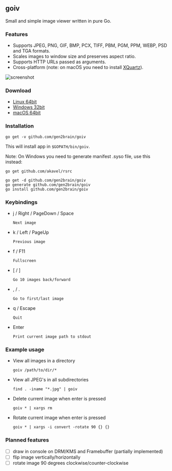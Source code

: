 ## goiv

Small and simple image viewer written in pure Go.


### Features

* Supports JPEG, PNG, GIF, BMP, PCX, TIFF, PBM, PGM, PPM, WEBP, PSD and TGA formats.
* Scales images to window size and preserves aspect ratio.
* Supports HTTP URLs passed as arguments.
* Cross-platform (note: on macOS you need to install [XQuartz](https://www.xquartz.org/)).

![screenshot](goo.gl/1Qgqwm)


### Download

 - [Linux 64bit](https://github.com/gen2brain/goiv/releases/download/1.0/goiv-1.0-linux-64bit.tar.gz)
 - [Windows 32bit](https://github.com/gen2brain/goiv/releases/download/1.0/goiv-1.0-windows-32bit.zip)
 - [macOS 64bit](https://github.com/gen2brain/goiv/releases/download/1.0/goiv-1.0-darwin-64bit.zip)


### Installation

    go get -v github.com/gen2brain/goiv


This will install app in `$GOPATH/bin/goiv`.

Note: On Windows you need to generate manifest .syso file, use this instead:

    go get github.com/akavel/rsrc
    
    go get -d github.com/gen2brain/goiv
    go generate github.com/gen2brain/goiv
    go install github.com/gen2brain/goiv


### Keybindings

* j / Right / PageDown / Space

    `Next image`

* k / Left / PageUp

    `Previous image`

* f / F11

    `Fullscreen`

* [ / ]

    `Go 10 images back/forward`

* , / .

    `Go to first/last image`

* q / Escape

    `Quit`

* Enter

    `Print current image path to stdout`


### Example usage

* View all images in a directory

    `goiv /path/to/dir/*`

* View all JPEG's in all subdirectories

    `find . -iname "*.jpg" | goiv`

* Delete current image when enter is pressed

    `goiv * | xargs rm`

* Rotate current image when enter is pressed

    `goiv * | xargs -i convert -rotate 90 {} {}`


### Planned features

- [ ] draw in console on DRM/KMS and Framebuffer (partially implemented) 
- [ ] flip image vertically/horizontally
- [ ] rotate image 90 degrees clockwise/counter-clockwise
